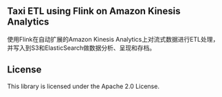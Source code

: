 ## Taxi ETL using Flink on Amazon Kinesis Analytics

使用Flink在自动扩展的Amazon Kinesis Analytics上对流式数据进行ETL处理，并写入到S3和ElasticSearch做数据分析、呈现和存档。

## License

This library is licensed under the Apache 2.0 License.
